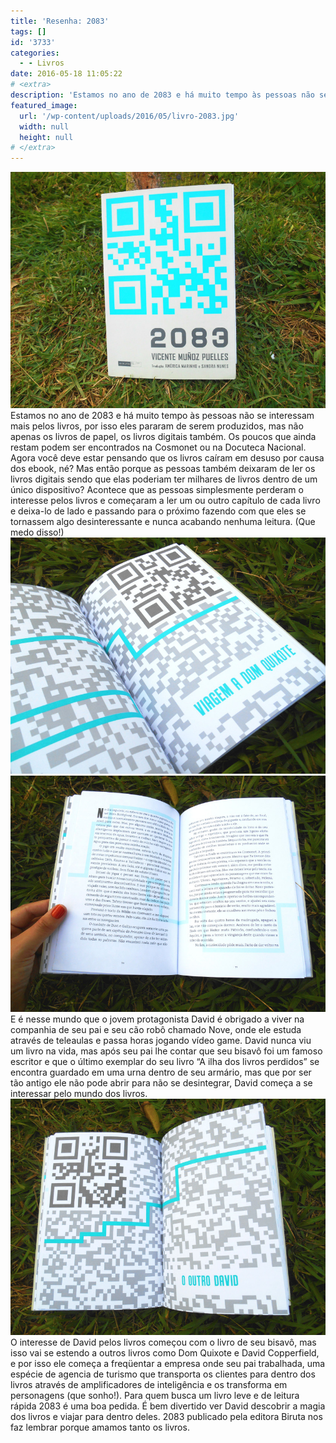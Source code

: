 ```yaml
---
title: 'Resenha: 2083'
tags: []
id: '3733'
categories:
  - - Livros
date: 2016-05-18 11:05:22
# <extra>
description: 'Estamos no ano de 2083 e há muito tempo às pessoas não se interessam mais pelos livros, por isso eles pararam de serem produzidos, mas não apenas os livros de papel, os livros digitais também. Os poucos que ainda restam podem ser encontrados na Cosmonet ou na Docuteca Nacional. Agora você deve estar pensando que os livros caíram em desuso por causa dos ebook, né? Mas então porque as pessoas também deixaram de ler os livros digitais sendo que elas poderiam ter milhares de livros dentro de um único dispositivo? Acontece que as pessoas simplesmente perderam o interesse pelos livros e começaram a ler um ou outro capítulo de cada livro e deixa-lo de lado e passando para o próximo fazendo com que eles se tornassem algo desinteressante e nunca acabando nenhuma leitura. (Que medo disso!) E é nesse mundo &hellip;'
featured_image: 
  url: '/wp-content/uploads/2016/05/livro-2083.jpg'
  width: null
  height: null
# </extra>
---
```


[![resenha 2083](/wp-content/uploads/2016/05/livro-2083.jpg)](/wp-content/uploads/2016/05/livro-2083.jpg) Estamos no ano de 2083 e há muito tempo às pessoas não se interessam mais pelos livros, por isso eles pararam de serem produzidos, mas não apenas os livros de papel, os livros digitais também. Os poucos que ainda restam podem ser encontrados na Cosmonet ou na Docuteca Nacional. Agora você deve estar pensando que os livros caíram em desuso por causa dos ebook, né? Mas então porque as pessoas também deixaram de ler os livros digitais sendo que elas poderiam ter milhares de livros dentro de um único dispositivo? Acontece que as pessoas simplesmente perderam o interesse pelos livros e começaram a ler um ou outro capítulo de cada livro e deixa-lo de lado e passando para o próximo fazendo com que eles se tornassem algo desinteressante e nunca acabando nenhuma leitura. (Que medo disso!) [![resumo do livro 2083](/wp-content/uploads/2016/05/resenha-2083.jpg)](/wp-content/uploads/2016/05/resenha-2083.jpg) [![livro 2083 - resenha ](/wp-content/uploads/2016/05/resumo-2083.jpg)](/wp-content/uploads/2016/05/resumo-2083.jpg) E é nesse mundo que o jovem protagonista David é obrigado a viver na companhia de seu pai e seu cão robô chamado Nove, onde ele estuda através de teleaulas e passa horas jogando vídeo game. David nunca viu um livro na vida, mas após seu pai lhe contar que seu bisavô foi um famoso escritor e que o último exemplar do seu livro “A ilha dos livros perdidos” se encontra guardado em uma urna dentro de seu armário, mas que por ser tão antigo ele não pode abrir para não se desintegrar, David começa a se interessar pelo mundo dos livros. [![2083 livro - resumo ](/wp-content/uploads/2016/05/livro-2083-resenha.jpg)](/wp-content/uploads/2016/05/livro-2083-resenha.jpg) O interesse de David pelos livros começou com o livro de seu bisavô, mas isso vai se estendo a outros livros como Dom Quixote e David Copperfield, e por isso ele começa a freqüentar a empresa onde seu pai trabalhada, uma espécie de agencia de turismo que transporta os clientes para dentro dos livros através de amplificadores de inteligência e os transforma em personagens (que sonho!). Para quem busca um livro leve e de leitura rápida 2083 é uma boa pedida. É bem divertido ver David descobrir a magia dos livros e viajar para dentro deles. 2083 publicado pela editora Biruta nos faz lembrar porque amamos tanto os livros.
